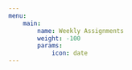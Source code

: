 ```yaml
---
menu:
    main:
        name: Weekly Assignments
        weight: -100
        params:
            icon: date
---
```
















